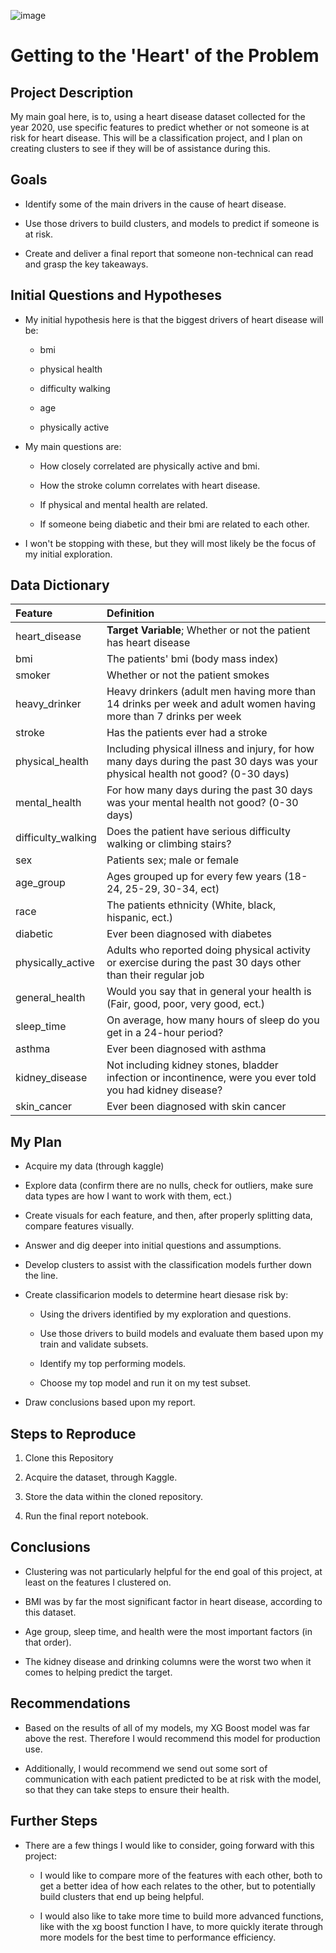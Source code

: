![image](https://user-images.githubusercontent.com/99521606/219157620-e804abc9-887c-408b-9438-2ae532ccb837.png)

# Getting to the 'Heart' of the Problem


## Project Description


My main goal here, is to, using a heart disease dataset collected for the year 2020, use specific features to predict whether or not someone is at risk for heart disease. This will be a classification project, and I plan on creating clusters to see if they will be of assistance during this. 


## Goals


- Identify some of the main drivers in the cause of heart disease.

- Use those drivers to build clusters, and models to predict if someone is at risk.

- Create and deliver a final report that someone non-technical can read and grasp the key takeaways.


## Initial Questions and Hypotheses


- My initial hypothesis here is that the biggest drivers of heart disease will be:

    - bmi
    
    - physical health
    
    - difficulty walking
    
    - age
    
    - physically active

- My main questions are:

    - How closely correlated are physically active and bmi.
    
    - How the stroke column correlates with heart disease.
    
    - If physical and mental health are related.
    
    - If someone being diabetic and their bmi are related to each other.
        
- I won't be stopping with these, but they will most likely be the focus of my initial exploration.


## Data Dictionary


|Feature|Definition|
|:----------|:-------------|
|heart_disease|**Target Variable**; Whether or not the patient has heart disease|
|bmi|The patients' bmi (body mass index)|
|smoker|Whether or not the patient smokes|
|heavy_drinker|Heavy drinkers (adult men having more than 14 drinks per week and adult women having more than 7 drinks per week|
|stroke|Has the patients ever had a stroke|
|physical_health|Including physical illness and injury, for how many days during the past 30 days was your physical health not good? (0-30 days)|
|mental_health|For how many days during the past 30 days was your mental health not good? (0-30 days)|
|difficulty_walking|Does the patient have serious difficulty walking or climbing stairs?|
|sex|Patients sex; male or female|
|age_group|Ages grouped up for every few years (18-24, 25-29, 30-34, ect)|
|race|The patients ethnicity (White,  black, hispanic, ect.)|
|diabetic|Ever been diagnosed with diabetes|
|physically_active|Adults who reported doing physical activity or exercise during the past 30 days other than their regular job|
|general_health|Would you say that in general your health is (Fair, good, poor, very good, ect.)|
|sleep_time|On average, how many hours of sleep do you get in a 24-hour period?|
|asthma|Ever been diagnosed with asthma|
|kidney_disease|Not including kidney stones, bladder infection or incontinence, were you ever told you had kidney disease?|
|skin_cancer|Ever been diagnosed with skin cancer|


## My Plan


- Acquire my data (through kaggle)

- Explore data (confirm there are no nulls, check for outliers, make sure data types are how I want to work with them, ect.)

- Create visuals for each feature, and then, after properly splitting data, compare features visually.

- Answer and dig deeper into initial questions and assumptions.

- Develop clusters to assist with the classification models further down the line. 

- Create classificarion models to determine heart diesase risk by:

    - Using the drivers identified by my exploration and questions.
    
    - Use those drivers to build models and evaluate them based upon my train and validate subsets. 
    
    - Identify my top performing models.
    
    - Choose my top model and run it on my test subset.
    
- Draw conclusions based upon my report.


## Steps to Reproduce


1. Clone this Repository

2. Acquire the dataset, through Kaggle.

3. Store the data within the cloned repository.

4. Run the final report notebook.


## Conclusions


- Clustering was not particularly helpful for the end goal of this project, at least on the features I clustered on.

- BMI was by far the most significant factor in heart disease, according to this dataset.

- Age group, sleep time, and health were the most important factors (in that order).

- The kidney disease and drinking columns were the worst two when it comes to helping predict the target.


## Recommendations


- Based on the results of all of my models, my XG Boost model was far above the rest. Therefore I would recommend this model for production use.

- Additionally, I would recommend we send out some sort of communication with each patient predicted to be at risk with the model, so that they can take steps to ensure their health.


## Further Steps


- There are a few things I would like to consider, going forward with this project:

    - I would like to compare more of the features with each other, both to get a better idea of how each relates to the other, but to potentially build clusters that end up being helpful.

    - I would also like to take more time to build more advanced functions, like with the xg boost function I have, to more quickly iterate through more models for the best time to performance efficiency.
